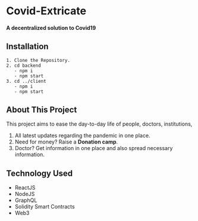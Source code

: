 #                                              Covid-Extricate
####                                 A decentralized solution to Covid19

##  Installation
```
1. Clone the Repository.
2. cd backend
   - npm i
   - npm start
3. cd ../client
   - npm i 
   - npm start
```  
## About This Project
This project aims to ease the day-to-day life of people, doctors, institutions, 
1. All latest updates regarding the pandemic in one place.
2. Need for money? Raise a **Donation camp**.
3. Doctor? Get information in one place and also spread necessary information.

## Technology Used
* ReactJS
* NodeJS
* GraphQL
* Solidity Smart Contracts
* Web3
